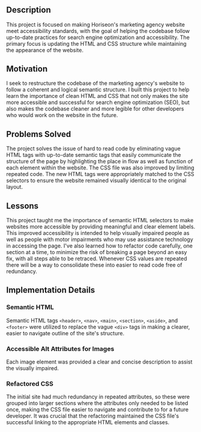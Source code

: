 # <Horiseon Marketing Agency Site Refactoring>

## Description

This project is focused on making Horiseon's marketing agency website meet accessibility standards, with the goal of helping the codebase follow up-to-date practices for search engine optimization and accessibility. The primary focus is updating the HTML and CSS structure while maintaining the appearance of the website. 

## Motivation 
I seek to restructure the codebase of the marketing agency's website to follow a coherent and logical semantic structure. I built this project to help learn the importance of clean HTML and CSS that not only makes the site more accessible and successful for search engine optimization (SEO), but also makes the codebase cleaner and more legible for other developers who would work on the website in the future.

## Problems Solved

 The project solves the issue of hard to read code by eliminating vague HTML tags with up-to-date semantic tags that easily communicate the structure of the page by highlighting the place in flow as well as function of each element within the website. The CSS file was also improved by limiting repeated code. The new HTML tags were appropriately matched to the CSS selectors to ensure the website remained visually identical to the original layout.

## Lessons

This project taught me the importance of semantic HTML selectors to make websites more accessible by providing meaningful and clear element labels. This improved accessibility is intended to help visually impaired people as well as people with motor impairments who may use assistance technology in accessing the page. I've also learned how to refactor code carefully, one section at a time, to minimize the risk of breaking a page beyond an easy fix, with all steps able to be retraced. Whenever CSS values are repeated there will be a way to consolidate these into easier to read code free of redundancy.

## Implementation Details

### Semantic HTML

Semantic HTML tags `<header>`, `<nav>`, `<main>`, `<section>`, `<aside>`, and `<footer>` were utilized to replace the vague `<div>` tags in making a clearer, easier to navigate outline of the site's structure. 

### Accessible Alt Attributes for Images

Each image element was provided a clear and concise description to assist the visually impaired.

### Refactored CSS

The initial site had much redundancy in repeated attributes, so these were grouped into larger sections where the attributes only needed to be listed once, making the CSS file easier to navigate and contribute to for a future developer. It was crucial that the refactoring maintained the CSS file's successful linking to the appropriate HTML elements and classes.